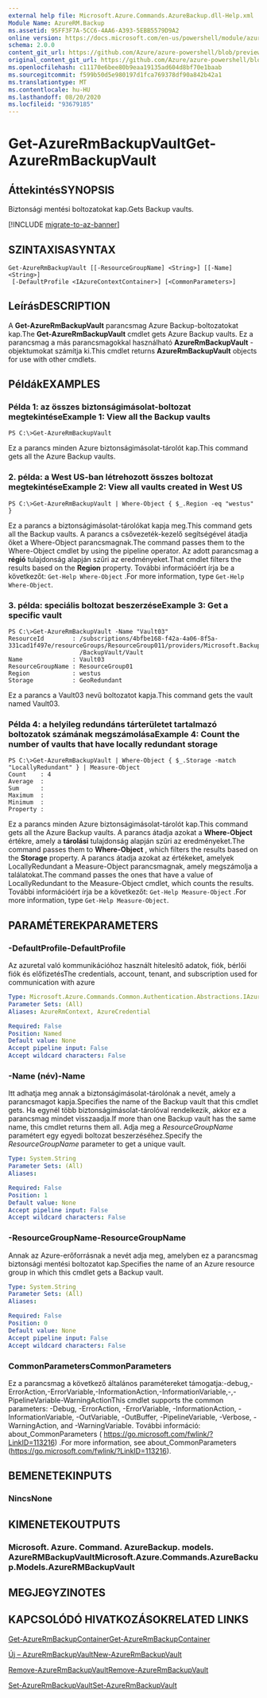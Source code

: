 ```yaml
---
external help file: Microsoft.Azure.Commands.AzureBackup.dll-Help.xml
Module Name: AzureRM.Backup
ms.assetid: 95FF3F7A-5CC6-4AA6-A393-5EBB5579D9A2
online version: https://docs.microsoft.com/en-us/powershell/module/azurerm.backup/get-azurermbackupvault
schema: 2.0.0
content_git_url: https://github.com/Azure/azure-powershell/blob/preview/src/ResourceManager/AzureBackup/Commands.AzureBackup/help/Get-AzureRmBackupVault.md
original_content_git_url: https://github.com/Azure/azure-powershell/blob/preview/src/ResourceManager/AzureBackup/Commands.AzureBackup/help/Get-AzureRmBackupVault.md
ms.openlocfilehash: c11170e6bee80b9eaa19135ad604d8bf70e1baab
ms.sourcegitcommit: f599b50d5e980197d1fca769378df90a842b42a1
ms.translationtype: MT
ms.contentlocale: hu-HU
ms.lasthandoff: 08/20/2020
ms.locfileid: "93679185"
---
```

# <span data-ttu-id="95821-101">Get-AzureRmBackupVault</span><span class="sxs-lookup"><span data-stu-id="95821-101">Get-AzureRmBackupVault</span></span>

## <span data-ttu-id="95821-102">Áttekintés</span><span class="sxs-lookup"><span data-stu-id="95821-102">SYNOPSIS</span></span>
<span data-ttu-id="95821-103">Biztonsági mentési boltozatokat kap.</span><span class="sxs-lookup"><span data-stu-id="95821-103">Gets Backup vaults.</span></span>

[!INCLUDE [migrate-to-az-banner](../../includes/migrate-to-az-banner.md)]

## <span data-ttu-id="95821-104">SZINTAXISA</span><span class="sxs-lookup"><span data-stu-id="95821-104">SYNTAX</span></span>

```
Get-AzureRmBackupVault [[-ResourceGroupName] <String>] [[-Name] <String>]
 [-DefaultProfile <IAzureContextContainer>] [<CommonParameters>]
```

## <span data-ttu-id="95821-105">Leírás</span><span class="sxs-lookup"><span data-stu-id="95821-105">DESCRIPTION</span></span>
<span data-ttu-id="95821-106">A **Get-AzureRmBackupVault** parancsmag Azure Backup-boltozatokat kap.</span><span class="sxs-lookup"><span data-stu-id="95821-106">The **Get-AzureRmBackupVault** cmdlet gets Azure Backup vaults.</span></span>
<span data-ttu-id="95821-107">Ez a parancsmag a más parancsmagokkal használható **AzureRmBackupVault** -objektumokat számítja ki.</span><span class="sxs-lookup"><span data-stu-id="95821-107">This cmdlet returns **AzureRmBackupVault** objects for use with other cmdlets.</span></span>

## <span data-ttu-id="95821-108">Példák</span><span class="sxs-lookup"><span data-stu-id="95821-108">EXAMPLES</span></span>

### <span data-ttu-id="95821-109">Példa 1: az összes biztonságimásolat-boltozat megtekintése</span><span class="sxs-lookup"><span data-stu-id="95821-109">Example 1: View all the Backup vaults</span></span>
```
PS C:\>Get-AzureRmBackupVault
```

<span data-ttu-id="95821-110">Ez a parancs minden Azure biztonságimásolat-tárolót kap.</span><span class="sxs-lookup"><span data-stu-id="95821-110">This command gets all the Azure Backup vaults.</span></span>

### <span data-ttu-id="95821-111">2. példa: a West US-ban létrehozott összes boltozat megtekintése</span><span class="sxs-lookup"><span data-stu-id="95821-111">Example 2: View all vaults created in West US</span></span>
```
PS C:\>Get-AzureRmBackupVault | Where-Object { $_.Region -eq "westus" }
```

<span data-ttu-id="95821-112">Ez a parancs a biztonságimásolat-tárolókat kapja meg.</span><span class="sxs-lookup"><span data-stu-id="95821-112">This command gets all the Backup vaults.</span></span>
<span data-ttu-id="95821-113">A parancs a csővezeték-kezelő segítségével átadja őket a Where-Object parancsmagnak.</span><span class="sxs-lookup"><span data-stu-id="95821-113">The command passes them to the Where-Object cmdlet by using the pipeline operator.</span></span>
<span data-ttu-id="95821-114">Az adott parancsmag a **régió** tulajdonság alapján szűri az eredményeket.</span><span class="sxs-lookup"><span data-stu-id="95821-114">That cmdlet filters the results based on the **Region** property.</span></span>
<span data-ttu-id="95821-115">További információért írja be a következőt: `Get-Help Where-Object` .</span><span class="sxs-lookup"><span data-stu-id="95821-115">For more information, type `Get-Help Where-Object`.</span></span>

### <span data-ttu-id="95821-116">3. példa: speciális boltozat beszerzése</span><span class="sxs-lookup"><span data-stu-id="95821-116">Example 3: Get a specific vault</span></span>
```
PS C:\>Get-AzureRmBackupVault -Name "Vault03"
ResourceId        : /subscriptions/4bfbe168-f42a-4a06-8f5a-331cad1f497e/resourceGroups/ResourceGroup011/providers/Microsoft.Backup
                    /BackupVault/Vault
Name              : Vault03
ResourceGroupName : ResourceGroup01
Region            : westus
Storage           : GeoRedundant
```

<span data-ttu-id="95821-117">Ez a parancs a Vault03 nevű boltozatot kapja.</span><span class="sxs-lookup"><span data-stu-id="95821-117">This command gets the vault named Vault03.</span></span>

### <span data-ttu-id="95821-118">Példa 4: a helyileg redundáns tárterületet tartalmazó boltozatok számának megszámolása</span><span class="sxs-lookup"><span data-stu-id="95821-118">Example 4: Count the number of vaults that have locally redundant storage</span></span>
```
PS C:\>Get-AzureRmBackupVault | Where-Object { $_.Storage -match "LocallyRedundant" } | Measure-Object
Count    : 4
Average  : 
Sum      : 
Maximum  : 
Minimum  : 
Property :
```

<span data-ttu-id="95821-119">Ez a parancs minden Azure biztonságimásolat-tárolót kap.</span><span class="sxs-lookup"><span data-stu-id="95821-119">This command gets all the Azure Backup vaults.</span></span>
<span data-ttu-id="95821-120">A parancs átadja azokat a **Where-Object** értékre, amely a **tárolási** tulajdonság alapján szűri az eredményeket.</span><span class="sxs-lookup"><span data-stu-id="95821-120">The command passes them to **Where-Object** , which filters the results based on the **Storage** property.</span></span>
<span data-ttu-id="95821-121">A parancs átadja azokat az értékeket, amelyek LocallyRedundant a Measure-Object parancsmagnak, amely megszámolja a találatokat.</span><span class="sxs-lookup"><span data-stu-id="95821-121">The command passes the ones that have a value of LocallyRedundant to the Measure-Object cmdlet, which counts the results.</span></span>
<span data-ttu-id="95821-122">További információért írja be a következőt: `Get-Help Measure-Object` .</span><span class="sxs-lookup"><span data-stu-id="95821-122">For more information, type `Get-Help Measure-Object`.</span></span>

## <span data-ttu-id="95821-123">PARAMÉTEREK</span><span class="sxs-lookup"><span data-stu-id="95821-123">PARAMETERS</span></span>

### <span data-ttu-id="95821-124">-DefaultProfile</span><span class="sxs-lookup"><span data-stu-id="95821-124">-DefaultProfile</span></span>
<span data-ttu-id="95821-125">Az azuretal való kommunikációhoz használt hitelesítő adatok, fiók, bérlői fiók és előfizetés</span><span class="sxs-lookup"><span data-stu-id="95821-125">The credentials, account, tenant, and subscription used for communication with azure</span></span>

```yaml
Type: Microsoft.Azure.Commands.Common.Authentication.Abstractions.IAzureContextContainer
Parameter Sets: (All)
Aliases: AzureRmContext, AzureCredential

Required: False
Position: Named
Default value: None
Accept pipeline input: False
Accept wildcard characters: False
```

### <span data-ttu-id="95821-126">-Name (név)</span><span class="sxs-lookup"><span data-stu-id="95821-126">-Name</span></span>
<span data-ttu-id="95821-127">Itt adhatja meg annak a biztonságimásolat-tárolónak a nevét, amely a parancsmagot kapja.</span><span class="sxs-lookup"><span data-stu-id="95821-127">Specifies the name of the Backup vault that this cmdlet gets.</span></span>
<span data-ttu-id="95821-128">Ha egynél több biztonságimásolat-tárolóval rendelkezik, akkor ez a parancsmag mindet visszaadja.</span><span class="sxs-lookup"><span data-stu-id="95821-128">If more than one Backup vault has the same name, this cmdlet returns them all.</span></span>
<span data-ttu-id="95821-129">Adja meg a *ResourceGroupName* paramétert egy egyedi boltozat beszerzéséhez.</span><span class="sxs-lookup"><span data-stu-id="95821-129">Specify the *ResourceGroupName* parameter to get a unique vault.</span></span>

```yaml
Type: System.String
Parameter Sets: (All)
Aliases:

Required: False
Position: 1
Default value: None
Accept pipeline input: False
Accept wildcard characters: False
```

### <span data-ttu-id="95821-130">-ResourceGroupName</span><span class="sxs-lookup"><span data-stu-id="95821-130">-ResourceGroupName</span></span>
<span data-ttu-id="95821-131">Annak az Azure-erőforrásnak a nevét adja meg, amelyben ez a parancsmag biztonsági mentési boltozatot kap.</span><span class="sxs-lookup"><span data-stu-id="95821-131">Specifies the name of an Azure resource group in which this cmdlet gets a Backup vault.</span></span>

```yaml
Type: System.String
Parameter Sets: (All)
Aliases:

Required: False
Position: 0
Default value: None
Accept pipeline input: False
Accept wildcard characters: False
```

### <span data-ttu-id="95821-132">CommonParameters</span><span class="sxs-lookup"><span data-stu-id="95821-132">CommonParameters</span></span>
<span data-ttu-id="95821-133">Ez a parancsmag a következő általános paramétereket támogatja:-debug,-ErrorAction,-ErrorVariable,-InformationAction,-InformationVariable,-,-PipelineVariable-WarningAction</span><span class="sxs-lookup"><span data-stu-id="95821-133">This cmdlet supports the common parameters: -Debug, -ErrorAction, -ErrorVariable, -InformationAction, -InformationVariable, -OutVariable, -OutBuffer, -PipelineVariable, -Verbose, -WarningAction, and -WarningVariable.</span></span> <span data-ttu-id="95821-134">További információ: about_CommonParameters ( https://go.microsoft.com/fwlink/?LinkID=113216) .</span><span class="sxs-lookup"><span data-stu-id="95821-134">For more information, see about_CommonParameters (https://go.microsoft.com/fwlink/?LinkID=113216).</span></span>

## <span data-ttu-id="95821-135">BEMENETEK</span><span class="sxs-lookup"><span data-stu-id="95821-135">INPUTS</span></span>

### <span data-ttu-id="95821-136">Nincs</span><span class="sxs-lookup"><span data-stu-id="95821-136">None</span></span>

## <span data-ttu-id="95821-137">KIMENETEK</span><span class="sxs-lookup"><span data-stu-id="95821-137">OUTPUTS</span></span>

### <span data-ttu-id="95821-138">Microsoft. Azure. Command. AzureBackup. models. AzureRMBackupVault</span><span class="sxs-lookup"><span data-stu-id="95821-138">Microsoft.Azure.Commands.AzureBackup.Models.AzureRMBackupVault</span></span>

## <span data-ttu-id="95821-139">MEGJEGYZI</span><span class="sxs-lookup"><span data-stu-id="95821-139">NOTES</span></span>

## <span data-ttu-id="95821-140">KAPCSOLÓDÓ HIVATKOZÁSOK</span><span class="sxs-lookup"><span data-stu-id="95821-140">RELATED LINKS</span></span>

[<span data-ttu-id="95821-141">Get-AzureRmBackupContainer</span><span class="sxs-lookup"><span data-stu-id="95821-141">Get-AzureRmBackupContainer</span></span>](./Get-AzureRmBackupContainer.md)

[<span data-ttu-id="95821-142">Új – AzureRmBackupVault</span><span class="sxs-lookup"><span data-stu-id="95821-142">New-AzureRmBackupVault</span></span>](./New-AzureRmBackupVault.md)

[<span data-ttu-id="95821-143">Remove-AzureRmBackupVault</span><span class="sxs-lookup"><span data-stu-id="95821-143">Remove-AzureRmBackupVault</span></span>](./Remove-AzureRmBackupVault.md)

[<span data-ttu-id="95821-144">Set-AzureRmBackupVault</span><span class="sxs-lookup"><span data-stu-id="95821-144">Set-AzureRmBackupVault</span></span>](./Set-AzureRmBackupVault.md)



